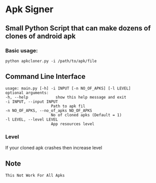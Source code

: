 # Apk Signer
## Small Python Script that can make dozens of clones of android apk

### Basic usage:

    python apkcloner.py -i /path/to/apk/file


## Command Line Interface

    usage: main.py [-h] -i INPUT [-n NO_OF_APKS] [-l LEVEL]
    optional arguments:
    -h, --help            show this help message and exit
    -i INPUT, --input INPUT
                        Path to apk fil
    -n NO_OF_APKS, --no_of_apks NO_OF_APKS
                        No of cloned apks (Default = 1)
    -l LEVEL, --level LEVEL
                        App resources level

### Level
If your cloned apk crashes then increase level

## Note 
    This Not Work For All Apks